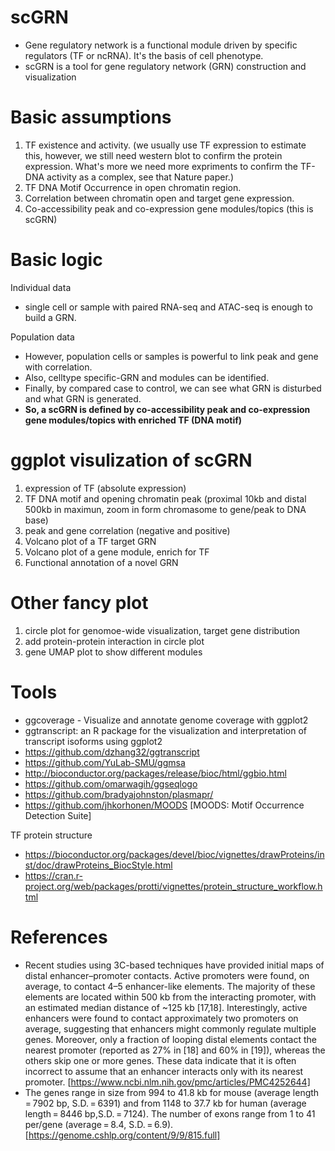 # scGRN
- Gene regulatory network is a functional module driven by specific regulators (TF or ncRNA). It's the basis of cell phenotype.
- scGRN is a tool for gene regulatory network (GRN) construction and visualization

# Basic assumptions
1. TF existence and activity. (we usually use TF expression to estimate this, however, we still need western blot to confirm the protein expression. What's more we need more expriments to confirm the TF-DNA activity as a complex, see that Nature paper.)
2. TF DNA Motif Occurrence in open chromatin region. 
3. Correlation between chromatin open and target gene expression.
4. Co-accessibility peak and co-expression gene modules/topics (this is scGRN)

# Basic logic
Individual data
- single cell or sample with paired RNA-seq and ATAC-seq is enough to build a GRN.

Population data
- However, population cells or samples is powerful to link peak and gene with correlation.
- Also, celltype specific-GRN and modules can be identified.
- Finally, by compared case to control, we can see what GRN is disturbed and what GRN is generated.
- **So, a scGRN is defined by co-accessibility peak and co-expression gene modules/topics with enriched TF (DNA motif)**

# ggplot visulization of scGRN
1. expression of TF (absolute expression)
2. TF DNA motif and opening chromatin peak (proximal 10kb and distal 500kb in maximun, zoom in form chromasome to gene/peak to DNA base)
3. peak and gene correlation (negative and positive) 
4. Volcano plot of a TF target GRN
5. Volcano plot of a gene module, enrich for TF
6. Functional annotation of a novel GRN

# Other fancy plot
1. circle plot for genomoe-wide visualization, target gene distribution
2. add protein-protein interaction in circle plot
3. gene UMAP plot to show different modules


# Tools
- ggcoverage - Visualize and annotate genome coverage with ggplot2
- ggtranscript: an R package for the visualization and interpretation of transcript isoforms using ggplot2
- https://github.com/dzhang32/ggtranscript
- https://github.com/YuLab-SMU/ggmsa
- http://bioconductor.org/packages/release/bioc/html/ggbio.html
- https://github.com/omarwagih/ggseqlogo
- https://github.com/bradyajohnston/plasmapr/
- https://github.com/jhkorhonen/MOODS [MOODS: Motif Occurrence Detection Suite]

TF protein structure
- https://bioconductor.org/packages/devel/bioc/vignettes/drawProteins/inst/doc/drawProteins_BiocStyle.html
- https://cran.r-project.org/web/packages/protti/vignettes/protein_structure_workflow.html

# References
- Recent studies using 3C-based techniques have provided initial maps of distal enhancer–promoter contacts. Active promoters were found, on average, to contact 4–5 enhancer-like elements. The majority of these elements are located within 500 kb from the interacting promoter, with an estimated median distance of ~125 kb [17,18]. Interestingly, active enhancers were found to contact approximately two promoters on average, suggesting that enhancers might commonly regulate multiple genes. Moreover, only a fraction of looping distal elements contact the nearest promoter (reported as 27% in [18] and 60% in [19]), whereas the others skip one or more genes. These data indicate that it is often incorrect to assume that an enhancer interacts only with its nearest promoter. [https://www.ncbi.nlm.nih.gov/pmc/articles/PMC4252644]
- The genes range in size from 994 to 41.8 kb for mouse (average length = 7902 bp, S.D. = 6391) and from 1148 to 37.7 kb for human (average length = 8446 bp,S.D. = 7124). The number of exons range from 1 to 41 per/gene (average = 8.4, S.D. = 6.9). [https://genome.cshlp.org/content/9/9/815.full]
